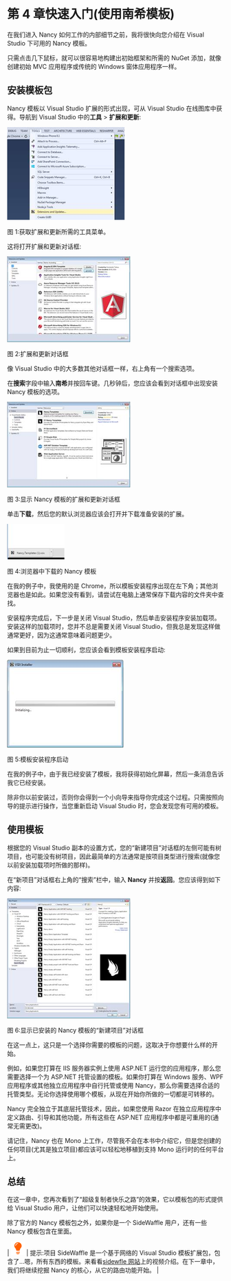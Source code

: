 # 第 4 章快速入门(使用南希模板)

在我们进入 Nancy 如何工作的内部细节之前，我将很快向您介绍在 Visual Studio 下可用的 Nancy 模板。

只需点击几下鼠标，就可以很容易地构建出初始框架和所需的 NuGet 添加，就像创建初始 MVC 应用程序或传统的 Windows 窗体应用程序一样。

## 安装模板包

Nancy 模板以 Visual Studio 扩展的形式出现，可从 Visual Studio 在线图库中获得。导航到 Visual Studio 中的**工具** > **扩展和更新**:

![](img/image002.jpg)

图 1:获取扩展和更新所需的工具菜单。

这将打开扩展和更新对话框:

![](img/image003.jpg)

图 2:扩展和更新对话框

像 Visual Studio 中的大多数其他对话框一样，右上角有一个搜索选项。

在**搜索**字段中输入**南希**并按回车键。几秒钟后，您应该会看到对话框中出现安装 Nancy 模板的选项。

![](img/image004.jpg)

图 3:显示 Nancy 模板的扩展和更新对话框

单击**下载**，然后您的默认浏览器应该会打开并下载准备安装的扩展。

![](img/image005.jpg)

图 4:浏览器中下载的 Nancy 模板

在我的例子中，我使用的是 Chrome，所以模板安装程序出现在左下角；其他浏览器也是如此。如果您没有看到，请尝试在电脑上通常保存下载内容的文件夹中查找。

安装程序完成后，下一步是关闭 Visual Studio，然后单击安装程序安装加载项。安装这样的加载项时，您并不总是需要关闭 Visual Studio，但我总是发现这样做通常更好，因为这通常意味着问题更少。

如果到目前为止一切顺利，您应该会看到模板安装程序启动:

![](img/image006.jpg)

图 5:模板安装程序启动

在我的例子中，由于我已经安装了模板，我将获得初始化屏幕，然后一条消息告诉我它已经安装。

除非你以前安装过，否则你会得到一个小向导来指导你完成这个过程。只需按照向导的提示进行操作，当您重新启动 Visual Studio 时，您会发现您有可用的模板。

## 使用模板

根据您的 Visual Studio 副本的设置方式，您的“新建项目”对话框的左侧可能有树项目，也可能没有树项目，因此最简单的方法通常是按项目类型进行搜索(就像您以前安装加载项时所做的那样)。

在“新项目”对话框右上角的“搜索”栏中，输入 **Nancy** 并按**返回**。您应该得到如下内容:

![](img/image007.jpg)

图 6:显示已安装的 Nancy 模板的“新建项目”对话框

在这一点上，这只是一个选择你需要的模板的问题，这取决于你想要什么样的开始。

例如，如果您打算在 IIS 服务器实例上使用 ASP.NET 运行您的应用程序，那么您需要选择一个为 ASP.NET 托管设置的模板。如果你打算在 Windows 服务、WPF 应用程序或其他独立应用程序中自行托管或使用 Nancy，那么你需要选择合适的托管类型。无论你选择使用哪个模板，从现在开始你所做的一切都是可转移的。

Nancy 完全独立于其底层托管技术，因此，如果您使用 Razor 在独立应用程序中定义路由、引导和其他功能，所有这些在 ASP.NET 应用程序中都是可重用的(通常无需更改)。

请记住，Nancy 也在 Mono 上工作，尽管我不会在本书中介绍它，但是您创建的任何项目(尤其是独立项目)都应该可以轻松地移植到支持 Mono 运行时的任何平台上。

## 总结

在这一章中，您再次看到了“超级复制者快乐之路”的效果，它以模板包的形式提供给 Visual Studio 用户，让他们可以快速轻松地开始使用。

除了官方的 Nancy 模板包之外，如果你是一个 SideWaffle 用户，还有一些 Nancy 模板包含在里面。

| ![](img/tip.png) | 提示:项目 SideWaffle 是一个基于网络的 Visual Studio 模板扩展包，包含了…嗯，所有东西的模板。来看看[sidewfle 网站](http://sidewaffle.com/)上的视频介绍。在下一章中，我们将继续挖掘 Nancy 的核心，从它的路由功能开始。 |